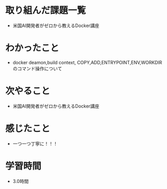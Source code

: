 # 取り組んだ課題一覧

- 米国AI開発者がゼロから教えるDocker講座

# わかったこと

- docker deamon,build context, COPY,ADD,ENTRYPOINT,ENV,WORKDIRのコマンド操作について

# 次やること

- 米国AI開発者がゼロから教えるDocker講座

# 感じたこと

- 一つ一つ丁寧に！！！

# 学習時間

- 3.0時間